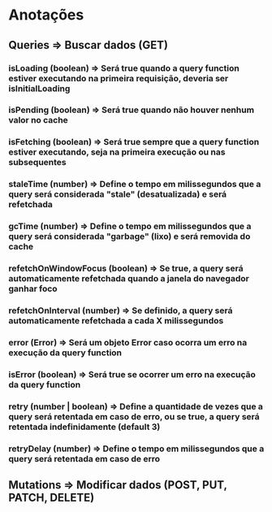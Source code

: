 # Anotações

## Queries => Buscar dados (GET)

### **isLoading (boolean) =>** Será true quando a query function estiver executando na primeira requisição, deveria ser isInitialLoading
### **isPending (boolean) =>** Será true quando não houver nenhum valor no cache
### **isFetching (boolean) =>** Será true sempre que a query function estiver executando, seja na primeira execução ou nas subsequentes

### **staleTime (number) =>** Define o tempo em milissegundos que a query será considerada "stale" (desatualizada) e será refetchada
### **gcTime (number) =>** Define o tempo em milissegundos que a query será considerada "garbage" (lixo) e será removida do cache

### **refetchOnWindowFocus (boolean) =>** Se true, a query será automaticamente refetchada quando a janela do navegador ganhar foco
### **refetchOnInterval (number) =>** Se definido, a query será automaticamente refetchada a cada X milissegundos

### **error (Error) =>** Será um objeto Error caso ocorra um erro na execução da query function
### **isError (boolean) =>** Será true se ocorrer um erro na execução da query function

### **retry (number | boolean) =>** Define a quantidade de vezes que a query será retentada em caso de erro, ou se true, a query será retentada indefinidamente (default 3)
### **retryDelay (number) =>** Define o tempo em milissegundos que a query será retentada em caso de erro

## Mutations => Modificar dados (POST, PUT, PATCH, DELETE)

